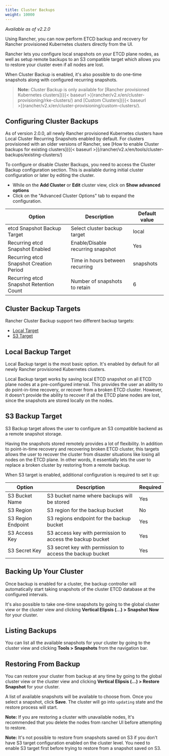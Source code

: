 ```yaml
---
title: Cluster Backups
weight: 10000
---
```

_Available as of v2.2.0_

Using Rancher, you can now perform ETCD backup and recovery for Rancher provisioned Kubernetes clusters directly from the UI.

Rancher lets you configure local snapshots on your ETCD plane nodes, as well as setup remote backups to an S3 compatible target which allows you to restore your cluster even if all nodes are lost.

When Cluster Backup is enabled, it's also possible to do one-time snapshots along with configured recurring snapshots.

> **Note:** Cluster Backup is only available for [Rancher provisioned Kubernetes clusters]({{< baseurl >}}rancher/v2.x/en/cluster-provisioning/rke-clusters/) and [Custom Clusters]({{< baseurl >}}rancher/v2.x/en/cluster-provisioning/custom-clusters/).

## Configuring Cluster Backups
As of version 2.0.0, all newly Rancher provisioned Kubernetes clusters have Local Cluster Recurring Snapshots enabled by default. For clusters provisioned with an older versions of Rancher, see [How to enable Cluster backups for existing clusters]({{< baseurl >}}/rancher/v2.x/en/tools/cluster-backups/existing-clusters/)

To configure or disable Cluster Backups, you need to access the Cluster Backup configuration section. This is available during initial cluster configuration or later by editing the cluster.
- While on the **Add Cluster** or **Edit** cluster view, click on **Show advanced options**
- Click on the "Advanced Cluster Options" tab to expand the configuration.

| Option | Description | Default value|
| --- | ---| --- |
|etcd Snapshot Backup Target| Select cluster backup target | local|
|Recurring etcd Snapshot Enabled| Enable/Disable recurring snapshot | Yes|
|Recurring etcd Snapshot Creation Period | Time in hours between recurring|  snapshots| 12 hours |
|Recurring etcd Snapshot Retention Count| Number of snapshots to retain| 6 |

## Cluster Backup Targets
Rancher Cluster Backup support two different backup targets:

* [Local Target](#local-target)
* [S3 Target](#s3-target)

## Local Backup Target
Local Backup target is the most basic option. It's enabled by default for all newly Rancher provisioned Kubernetes clusters.

Local Backup target works by saving local ETCD snapshot on all ETCD plane nodes at a pre-configured interval. This provides the user an ability to do point-in-time recovery, or recover from a broken ETCD cluster. However, it doesn't provide the ability to recover if all the ETCD plane nodes are lost, since the snapshots are stored locally on the nodes.


## S3 Backup Target
S3 Backup target allows the user to configure an S3 compatible backend as a remote snapshot storage.

Having the snapshots stored remotely provides a lot of flexibility. In addition to point-in-time recovery and recovering broken ETCD cluster, this targets allows the user to recover the cluster from disaster situations like losing all nodes on the ETCD plane. In other words, it essentially lets the user to replace a broken cluster by restoring from a remote backup.

When S3 target is enabled, additional configuration is required to set it up:

| Option | Description | Required|
|---|---|---|
|S3 Bucket Name| S3 bucket name where backups will be stored| Yes|
|S3 Region|S3 region for the backup bucket|No|
|S3 Region Endpoint|S3 regions endpoint for the backup bucket|Yes|
|S3 Access Key|S3 access key with permission to access the backup bucket|Yes|
|S3 Secret Key|S3 secret key with permission to access the backup bucket|Yes|

## Backing Up Your Cluster
Once backup is enabled for a cluster, the backup controller will automatically start taking snapshots of the cluster ETCD database at the configured intervals.

It's also possible to take one-time snapshots by going to the global cluster view or the cluster view and clicking **Vertical Elipsis (...) > Snapshot Now** for your cluster.

## Listing Backups
You can list all the available snapshots for your cluster by going to the cluster view and clicking **Tools > Snapshots** from the navigation bar.

## Restoring From Backup
You can restore your cluster from backup at any time by going to the global cluster view or the cluster view and clicking **Vertical Elipsis (...) > Restore Snapshot** for your cluster.

A list of available snapshots will be available to choose from. Once you select a snapshot, click **Save**. The cluster will go into `updating` state and the restore process will start.

**Note:** If you are restoring a cluster with unavailable nodes, It's recommended that you delete the nodes from rancher UI before attempting to restore.

**Note:** It's not possible to restore from snapshots saved on S3 if you don't have S3 target configuration enabled on the cluster level. You need to enable S3 target first before trying to restore from a snapshot saved on S3.
